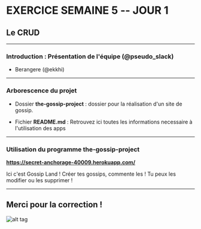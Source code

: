 # EXERCICE SEMAINE 5 -- JOUR 1
## Le CRUD

-------------

### Introduction : Présentation de l'équipe (@pseudo_slack)
- Berangere (@ekkhi)

-------------

### Arborescence du projet

- Dossier **the-gossip-project** : dossier pour la réalisation d'un site de gossip.


- Fichier **README.md** : Retrouvez ici toutes les informations necessaire à l'utilisation des apps

------------

### Utilisation du programme the-gossip-project

**https://secret-anchorage-40009.herokuapp.com/**
<p>Ici c'est Gossip Land ! Créer tes gossips, commente les ! Tu peux les modifier ou les supprimer !</p>


------------

## Merci pour la correction ! 


![alt tag](https://user-images.githubusercontent.com/37908682/38898586-acc9ed70-4295-11e8-9433-fa83027043be.png)
